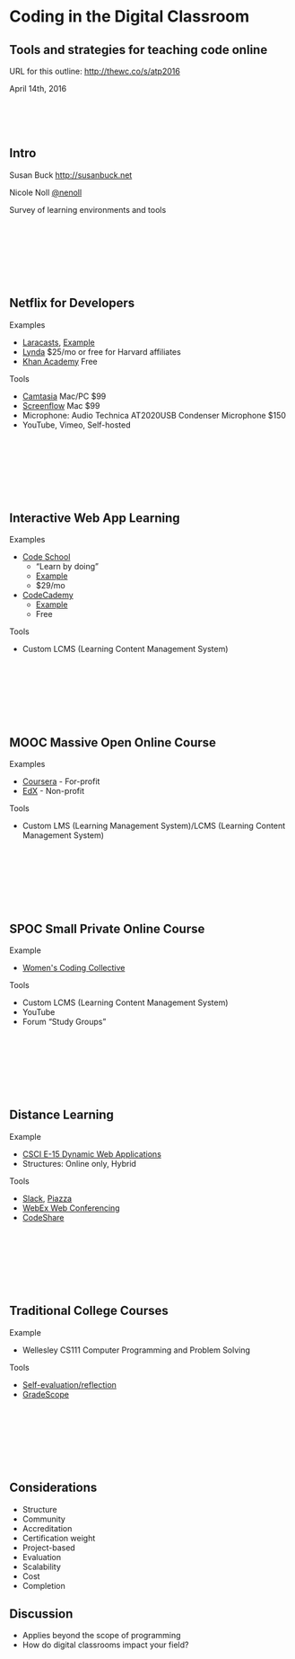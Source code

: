 # Coding in the Digital Classroom
## Tools and strategies for teaching code online

URL for this outline: <http://thewc.co/s/atp2016>

April 14th, 2016



<br><br><br>
## Intro
Susan Buck <http://susanbuck.net>

Nicole Noll [@nenoll](http://twitter.com/nenoll)

Survey of learning environments and tools


<br><br><br><br><br><br>
## Netflix for Developers
Examples
+ [Laracasts](http://laracasts.com), [Example](https://laracasts.com/series/laravel-5-from-scratch/episodes/2)
+ [Lynda](https://lynda.com) $25/mo or free for Harvard affiliates
+ [Khan Academy](https://khanacademy.org) Free

Tools
+ [Camtasia](https://www.techsmith.com/camtasia.html) Mac/PC $99
+ [Screenflow](https://www.telestream.net/screenflow/) Mac $99
+ Microphone: Audio Technica AT2020USB Condenser Microphone $150
+ YouTube, Vimeo, Self-hosted




<br><br><br><br><br><br>
## Interactive Web App Learning
Examples
+ [Code School](https://www.codeschool.com/)
    + &ldquo;Learn by doing&rdquo;
    + [Example](http://javascript-roadtrip.codeschool.com/levels/1/challenges/2)
    + $29/mo
+ [CodeCademy](https://www.codecademy.com/)             
    + [Example](https://www.codecademy.com/courses/introduction-to-python-6WeG3/0/1?curriculum_id=4f89dab3d788890003000096)
    + Free

Tools
+ Custom LCMS (Learning Content Management System)


<br><br><br><br><br><br>
## MOOC Massive Open Online Course
Examples
+ [Coursera](https://coursera.org) - For-profit
+ [EdX](https://edx.org) - Non-profit

Tools
+ Custom LMS (Learning Management System)/LCMS (Learning Content Management System)


<br><br><br><br><br><br>
## SPOC Small Private Online Course
Example
+ [Women's Coding Collective](http://thewc.co)

Tools
+ Custom LCMS (Learning Content Management System)
+ YouTube
+ Forum &ldquo;Study Groups&rdquo;




<br><br><br><br><br><br>
## Distance Learning
Example
+ [CSCI E-15 Dynamic Web Applications](http://dwa15.com)
+ Structures: Online only, Hybrid

Tools
+ [Slack](https://slack.com), [Piazza](http://piazza.com)
+ [WebEx Web Conferencing](https://www.webex.com)
+ [CodeShare](https://codeshare.io)



<br><br><br><br><br><br>
## Traditional College Courses
Example
+ Wellesley CS111 Computer Programming and Problem Solving

Tools
+ [Self-evaluation/reflection](http://misc001.s3.amazonaws.com/reflection-example.pdf)
+ [GradeScope](https://gradescope.com)


<br><br><br><br><br><br>
## Considerations
+ Structure
+ Community
+ Accreditation
+ Certification weight
+ Project-based
+ Evaluation
+ Scalability
+ Cost
+ Completion

## Discussion
+ Applies beyond the scope of programming
+ How do digital classrooms impact your field?
